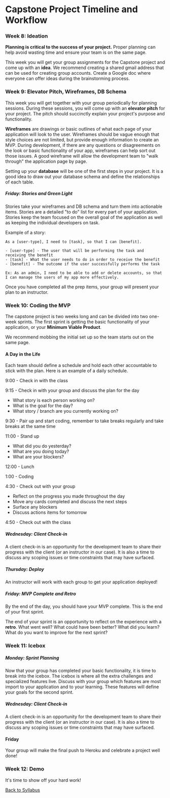 # Capstone Project Timeline and Workflow

### Week 8: Ideation
**Planning is critical to the success of your project.** Proper planning can help avoid wasting time and ensure your team is on the same page.

This week you will get your group assignments for the Capstone project and come up with an **idea**. We recommend creating a shared gmail address that can be used for creating group accounts. Create a Google doc where everyone can offer ideas during the brainstorming process.

### Week 9: Elevator Pitch, Wireframes, DB Schema
This week you will get together with your group periodically for planning sessions. During these sessions, you will come up with an **elevator pitch** for your project. The pitch should succinctly explain your project's purpose and functionality.

**Wireframes** are drawings or basic outlines of what each page of your application will look to the user. Wireframes should be vague enough that style choices are not limited, but provide enough information to create an MVP. During development, if there are any questions or disagreements on the look or basic functionality of your app, wireframes can help sort out those issues. A good wireframe will allow the development team to "walk through" the application page by page.

Setting up your **database** will be one of the first steps in your project. It is a good idea to draw out your database schema and define the relationships of each table.


##### Friday: Stories and Green Light
Stories take your wireframes and DB schema and turn them into actionable items. Stories are a detailed "to do" list for every part of your application. Stories keep the team focused on the overall goal of the application as well as keeping the individual developers on task.

Example of a story:
```
As a [user-type], I need to [task], so that I can [benefit].

- [user-type] - The user that will be performing the task and receiving the benefit
- [task] - What the user needs to do in order to receive the benefit
- [benefit] - The outcome if the user successfully performs the task

Ex: As an admin, I need to be able to add or delete accounts, so that I can manage the users of my app more effectively.
```

Once you have completed all the prep items, your group will present your plan to an instructor.

### Week 10: Coding the MVP
The capstone project is two weeks long and can be divided into two one-week sprints. The first sprint is getting the basic functionality of your application, or your **Minimum Viable Product**.

We recommend mobbing the initial set up so the team starts out on the same page.

#### A Day in the Life
Each team should define a schedule and hold each other accountable to stick with the plan. Here is an example of a daily schedule.

9:00 - Check in with the class

9:15 - Check in with your group and discuss the plan for the day
- What story is each person working on?
- What is the goal for the day?
- What story / branch are you currently working on?

9:30 - Pair up and start coding, remember to take breaks regularly and take breaks at the same time

11:00 - Stand up
- What did you do yesterday?
- What are you doing today?
- What are your blockers?

12:00 - Lunch

1:00 - Coding

4:30 - Check out with your group
- Reflect on the progress you made throughout the day
- Move any cards completed and discuss the next steps
- Surface any blockers
- Discuss actions items for tomorrow

4:50 - Check out with the class

##### Wednesday: Client Check-in
A client check-in is an opportunity for the development team to share their progress with the client (or an instructor in our case). It is also a time to discuss any scoping issues or time constraints that may have surfaced.

##### Thursday: Deploy
An instructor will work with each group to get your application deployed!

##### Friday: MVP Complete and Retro
By the end of the day, you should have your MVP complete. This is the end of your first sprint.

The end of your sprint is an opportunity to reflect on the experience with a **retro**. What went well? What could have been better? What did you learn? What do you want to improve for the next sprint?

### Week 11: Icebox

##### Monday: Sprint Planning
Now that your group has completed your basic functionality, it is time to break into the icebox. The icebox is where all the extra challenges and specialized features live. Discuss with your group which features are most import to your application and to your learning. These features will define your goals for the second sprint.

##### Wednesday: Client Check-in
A client check-in is an opportunity for the development team to share their progress with the client (or an instructor in our case). It is also a time to discuss any scoping issues or time constraints that may have surfaced.

#### Friday
Your group will make the final push to Heroku and celebrate a project well done!

### Week 12: Demo
It's time to show off your hard work!

[ Back to Syllabus ](../README.md#unit-ten-capstone-project-mvp)
